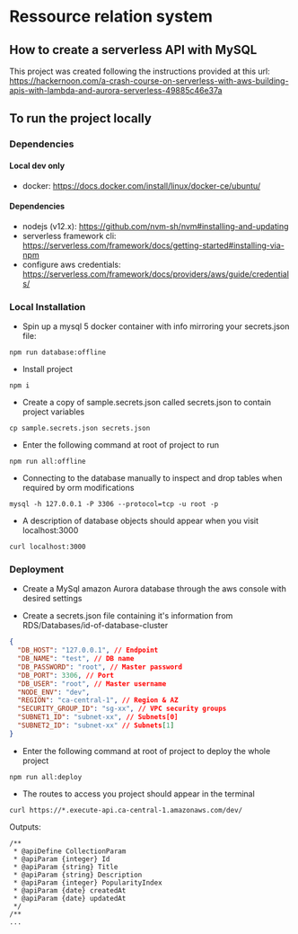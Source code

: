 # Ressource relation system

## How to create a serverless API with MySQL

This project was created following the instructions provided at this url: https://hackernoon.com/a-crash-course-on-serverless-with-aws-building-apis-with-lambda-and-aurora-serverless-49885c46e37a

## To run the project locally

### Dependencies

#### Local dev only

- docker: https://docs.docker.com/install/linux/docker-ce/ubuntu/

#### Dependencies

- nodejs (v12.x): https://github.com/nvm-sh/nvm#installing-and-updating
- serverless framework cli: https://serverless.com/framework/docs/getting-started#installing-via-npm
- configure aws credentials: https://serverless.com/framework/docs/providers/aws/guide/credentials/

### Local Installation

- Spin up a mysql 5 docker container with info mirroring your secrets.json file:

```
npm run database:offline
```

- Install project

```
npm i
```

- Create a copy of sample.secrets.json called secrets.json to contain project variables

```
cp sample.secrets.json secrets.json
```

- Enter the following command at root of project to run

```
npm run all:offline
```

- Connecting to the database manually to inspect and drop tables when required by orm modifications

```
mysql -h 127.0.0.1 -P 3306 --protocol=tcp -u root -p
```

- A description of database objects should appear when you visit localhost:3000

```
curl localhost:3000
```

### Deployment

- Create a MySql amazon Aurora database through the aws console with desired settings

- Create a secrets.json file containing it's information from RDS/Databases/id-of-database-cluster

```JSON
{
  "DB_HOST": "127.0.0.1", // Endpoint
  "DB_NAME": "test", // DB name
  "DB_PASSWORD": "root", // Master password
  "DB_PORT": 3306, // Port
  "DB_USER": "root", // Master username
  "NODE_ENV": "dev",
  "REGION": "ca-central-1", // Region & AZ
  "SECURITY_GROUP_ID": "sg-xx", // VPC security groups
  "SUBNET1_ID": "subnet-xx", // Subnets[0]
  "SUBNET2_ID": "subnet-xx" // Subnets[1]
}
```

- Enter the following command at root of project to deploy the whole project

```
npm run all:deploy
```

- The routes to access you project should appear in the terminal

```
curl https://*.execute-api.ca-central-1.amazonaws.com/dev/
```

Outputs:

```
/**
 * @apiDefine CollectionParam
 * @apiParam {integer} Id
 * @apiParam {string} Title
 * @apiParam {string} Description
 * @apiParam {integer} PopularityIndex
 * @apiParam {date} createdAt
 * @apiParam {date} updatedAt
 */
/**
...
```

